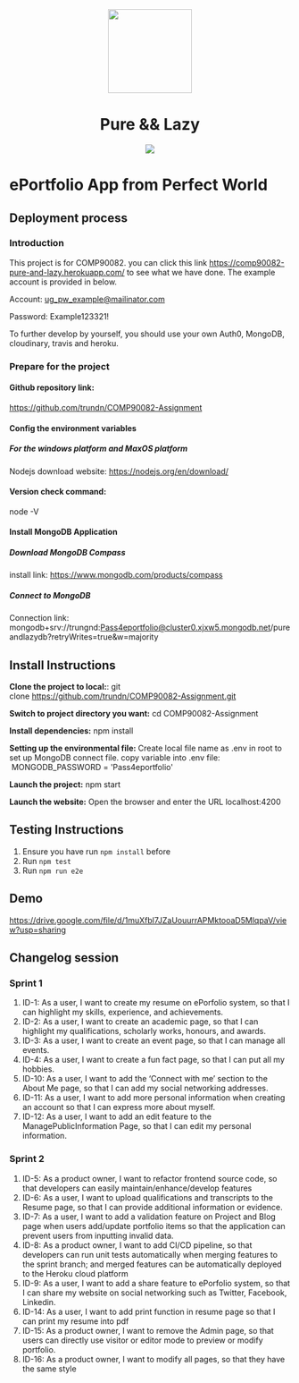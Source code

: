 <div align="center">
    <img src="https://upload.wikimedia.org/wikipedia/commons/3/39/Lambda_lc.svg" height="150"/>
</div>
<h1 align="center">
    Pure && Lazy
</h1>
<div align="center">
    <img src="https://pyheroku-badge.herokuapp.com/?app=pure-and-lazy&style=flat"/>
</div>

# ePortfolio App from Perfect World

## Deployment process
### Introduction
This project is for COMP90082.
you can click this link https://comp90082-pure-and-lazy.herokuapp.com/ to see what we have done. The example account is provided in below.

  Account: ug_pw_example@mailinator.com

  Password: Example123321!

To further develop by yourself, you should use your own Auth0, MongoDB, cloudinary, travis and heroku.

### Prepare for the project
#### Github repository link:
https://github.com/trundn/COMP90082-Assignment

#### Config the environment variables
##### For the windows platform and MaxOS platform
Nodejs download website: https://nodejs.org/en/download/

#### Version check command:
node -V

#### Install MongoDB Application
##### Download MongoDB Compass
install link: https://www.mongodb.com/products/compass

##### Connect to MongoDB
Connection link: 
mongodb+srv://trungnd:Pass4eportfolio@cluster0.xjxw5.mongodb.net/pureandlazydb?retryWrites=true&w=majority

## Install Instructions
**Clone the project to local:**:
  git clone https://github.com/trundn/COMP90082-Assignment.git

**Switch to project directory you want:**
  cd COMP90082-Assignment

**Install dependencies:**
  npm install

**Setting up the environmental file:**
  Create local file name as .env in root to set up MongoDB connect file.
  copy variable into .env file:     MONGODB_PASSWORD = 'Pass4eportfolio'

**Launch the project:**
  npm start

**Launch the website:**
  Open the browser and enter the URL localhost:4200

## Testing Instructions
1. Ensure you have run `npm install` before
2. Run `npm test`
3. Run `npm run e2e`

## Demo
https://drive.google.com/file/d/1muXfbl7JZaUouurrAPMktooaD5MlqpaV/view?usp=sharing

## Changelog session
### Sprint 1
1. ID-1: As a user, I want to create my resume on ePorfolio system, so that I can highlight my skills, experience, and achievements.
2. ID-2: As a user, I want to create an academic page, so that I can highlight my qualifications, scholarly works, honours, and awards.
3. ID-3: As a user, I want to create an event page, so that I can manage all events.
4. ID-4: As a user, I want to create a fun fact page, so that I can put all my hobbies.
5. ID-10: As a user, I want to add the ‘Connect with me’ section to the About Me page, so that I can add my social networking addresses.
6. ID-11: As a user, I want to add more personal information when creating an account so that I can express more about myself.
7. ID-12: As a user, I want to add an edit feature to the ManagePublicInformation Page, so that I can edit my personal information.
### Sprint 2
1. ID-5: As a product owner, I want to refactor frontend source code, so that developers can easily maintain/enhance/develop features
2. ID-6: As a user, I want to upload qualifications and transcripts to the Resume page, so that I can provide additional information or evidence.
3. ID-7: As a user, I want to add a validation feature on Project and Blog page when users add/update portfolio items so that the application can prevent users from inputting invalid data. 
4. ID-8: As a product owner, I want to add CI/CD pipeline, so that developers can run unit tests automatically when merging features to the sprint branch; and merged features can be automatically deployed to the Heroku cloud platform
5. ID-9: As a user, I want to add a share feature to ePorfolio system, so that I can share my website on social networking such as Twitter, Facebook, Linkedin.
6. ID-14: As a user, I want to add print function in resume page so that I can print my resume into pdf
7. ID-15: As a product owner, I want to remove the Admin page, so that users can directly use visitor or editor mode to preview or modify portfolio.
8. ID-16: As a product owner, I want to modify all pages, so that they have the same style
